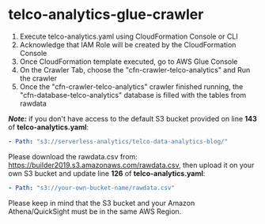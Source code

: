 # 

# telco-analytics-glue-crawler

1. Execute telco-analytics.yaml using CloudFormation Console or CLI
2. Acknowledge that IAM Role will be created by the CloudFormation Console
3. Once CloudFormation template executed, go to AWS Glue Console
4. On the Crawler Tab, choose the "cfn-crawler-telco-analytics" and Run the crawler
5. Once the "cfn-crawler-telco-analytics" crawler finished running, the "cfn-database-telco-analytics" database is filled with the tables from rawdata



***Note:*** if you don't have access to the default S3 bucket provided on line **143** of **telco-analytics.yaml**:

```yaml
- Path: "s3://serverless-analytics/telco-data-analytics-blog/"
```

Please download the rawdata.csv from: https://builder2019.s3.amazonaws.com/rawdata.csv, then upload it on your own S3 bucket and update line **126** of **telco-analytics.yaml**:

```yaml
- Path: "s3://your-own-bucket-name/rawdata.csv"
```

Please keep in mind that the S3 bucket and your Amazon Athena/QuickSight must be in the same AWS Region. 



